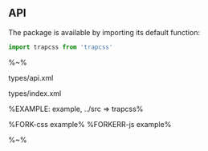 ## API

The package is available by importing its default function:

```js
import trapcss from 'trapcss'
```

%~%

<typedef method="trapcss">types/api.xml</typedef>

<typedef>types/index.xml</typedef>

%EXAMPLE: example, ../src => trapcss%

%FORK-css example%
%FORKERR-js example%

%~%